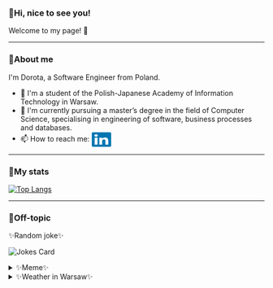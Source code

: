 ### 🌿Hi, nice to see you! 

Welcome to my page! 👋

---

### 🌿About me

I'm Dorota, a Software Engineer from Poland. 

- 🏫 I'm a student of the Polish-Japanese Academy of Information Technology in Warsaw.
- 🔭 I'm currently pursuing a master’s degree in the field of Computer Science, specialising in engineering of software, business processes and databases.
- 📫 How to reach me: <a href="https://www.linkedin.com/in/ostrowska-dorota/" target="blank"><img align="center" src="https://github.com/devicons/devicon/blob/master/icons/linkedin/linkedin-original.svg" alt="" height="30" width="40" /></a>

---

### 🌿My stats

[![Top Langs](https://github-readme-stats.vercel.app/api/top-langs/?username=dorota-ostrowska&theme=merko)](https://github.com/anuraghazra/github-readme-stats) 

---

### 🌿Off-topic

✨Random joke✨

![Jokes Card](https://readme-jokes.vercel.app/api)

<details>
    <summary>✨Meme✨</summary>
    <img src="https://preview.redd.it/n5ww6k7agbla1.png?width=640&crop=smart&auto=webp&v=enabled&s=91c38a9142ce8a6f766dc03d1e64c5438e7d80e2"/>
</details>

<details><summary>✨Weather in Warsaw✨</summary>
(Updating every day at about 1 pm)

Temperature 🌡️: 273.26 K, 0.11°C

Atmospheric pressure 💨: 1026 hPa

Humidity 💦: 53%

Weather ☔️: scattered clouds

</details>